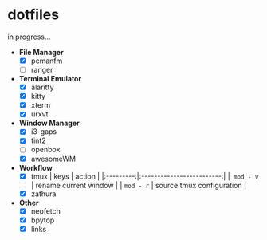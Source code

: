 # dotfiles

in progress...

- **File Manager**
    - [x] pcmanfm
    - [ ] ranger 

- **Terminal Emulator**
    - [x] alaritty
    - [x] kitty
    - [x] xterm
    - [x] urxvt

- **Window Manager**
    - [x] i3-gaps
    - [x] tint2
    - [ ] openbox
    - [x] awesomeWM

- **Workflow**
    - [x] tmux 
        |     keys  |                   action  |
        |:---------:|:-------------------------:|
        |` mod - v` | rename current window     |
        | `mod - r` | source tmux configuration |
    - [x] zathura

- **Other**
    - [x] neofetch
    - [x] bpytop
    - [x] links
